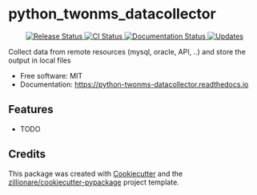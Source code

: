# python_twonms_datacollector


<p align="center">
<a href="https://pypi.python.org/pypi/python_twonms_datacollector">
    <img src="https://img.shields.io/pypi/v/python_twonms_datacollector.svg"
        alt = "Release Status">
</a>

<a href="https://github.com/mwallraf/python_twonms_datacollector/actions">
    <img src="https://github.com/mwallraf/python_twonms_datacollector/actions/workflows/main.yml/badge.svg?branch=release" alt="CI Status">
</a>

<a href="https://python-twonms-datacollector.readthedocs.io/en/latest/?badge=latest">
    <img src="https://readthedocs.org/projects/python-twonms-datacollector/badge/?version=latest" alt="Documentation Status">
</a>

<a href="https://pyup.io/repos/github/mwallraf/python_twonms_datacollector/">
<img src="https://pyup.io/repos/github/mwallraf/python_twonms_datacollector/shield.svg" alt="Updates">
</a>

</p>


Collect data from remote resources (mysql, oracle, API, ..) and store the output in local files


* Free software: MIT
* Documentation: <https://python-twonms-datacollector.readthedocs.io>


## Features

* TODO

## Credits

This package was created with [Cookiecutter](https://github.com/audreyr/cookiecutter) and the [zillionare/cookiecutter-pypackage](https://github.com/zillionare/cookiecutter-pypackage) project template.
